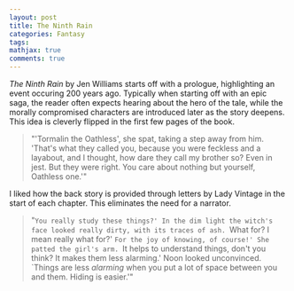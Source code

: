```yaml
---
layout: post
title: The Ninth Rain 
categories: Fantasy
tags:
mathjax: true
comments: true
---
```


*The Ninth Rain* by Jen Williams starts off with a prologue, highlighting an event occuring 200 years ago. Typically when starting off with an epic saga, the reader often expects hearing about the hero of the tale, while the morally compromised characters are introduced later as the story deepens. This idea is cleverly flipped in the first few pages of the book.

>"'Tormalin the Oathless', she spat, taking a step away from him. 'That's what they called you, because you were feckless and a layabout, and I thought, how dare they call my brother so? Even in jest. But they were right. You care about nothing but yourself, Oathless one.'"


I liked how the back story is provided through letters by Lady Vintage in the start of each chapter. This eliminates the need for a narrator.

> "`You really study these things?' In the dim light the witch's face looked really dirty, with its traces of ash. `What for? I mean really what for?'
`For the joy of knowing, of course!' She patted the girl's arm. `It helps to understand things, don't you think? It makes them less alarming.'
Noon looked unconvinced. `Things are less *alarming* when you put a lot of space between you and them. Hiding is easier.'" 


